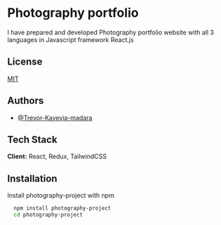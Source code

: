 
# Photography portfolio

I have prepared and developed Photography portfolio website with all 3 languages in Javascript framework React.js

## License

[MIT](https://choosealicense.com/licenses/mit/)

## Authors

- [@Trevor-Kayeyia-madara](https://github.com/Trevor-Kayeyia-Madara)

## Tech Stack

**Client:** React, Redux, TailwindCSS

## Installation

Install photography-project with npm

```bash
  npm install photography-project
  cd photography-project
```
